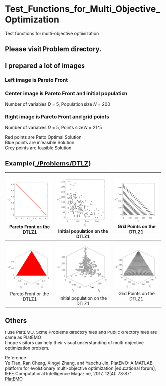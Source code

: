 # Test_Functions_for_Multi_Objective_Optimization
Test functions for multi-objective optimization

## Please visit Problem directory.
## I prepared a lot of images

### Left image is Pareto Front

### Center image is Pareto Front and initial population  
Number of variables _D_ = 5, Population size _N_ = 200

### Right image is Pareto Front and grid points  
Number of variables _D_ = 5, Points size _N_ = 21^5

Red points are Parto Optimal Solution  
Blue points are infeasible Solution  
Grey points are feasible Solution  

## Example([./Problems/DTLZ](./Problems/DTLZ/README.md))

|![image](image/DTLZ1_M2PF.svg)Pareto Front on the DTLZ1|![image](image/DTLZ1_M2Init.svg)Initial population on the DTLZ1|![image](image/DTLZ1_M2Grid.svg)Grid Points on the DTLZ1|
|:-:|:-:|:-:|
|![image](image/DTLZ1_M3PF.svg)Pareto Front on the DTLZ1|![image](image/DTLZ1_M3Init.svg)Initial population on the DTLZ1|![image](image/DTLZ1_M3Grid.svg)Grid Points on the DTLZ1|

## Others
I use PlatEMO. Some Problems directory files and Public directory files are same as PlatEMO.  
I hope visitors can help their visual understanding of multi-objective optimization problem.
 
Reference  
Ye Tian, Ran Cheng, Xingyi Zhang, and Yaochu Jin, PlatEMO: A MATLAB platform
for evolutionary multi-objective optimization [educational forum], IEEE
Computational Intelligence Magazine, 2017, 12(4): 73-87".  
[PlatEMO](https://github.com/BIMK/PlatEMO/)
